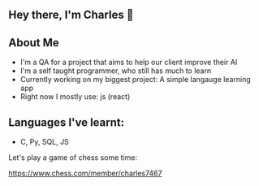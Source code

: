 ## Hey there, I'm Charles 👋

## About Me

- I'm a QA for a project that aims to help our client improve their AI
- I'm a self taught programmer, who still has much to learn
- Currently working on my biggest project: A simple langauge learning app
- Right now I mostly use: js (react)
  
## Languages I've learnt: 
- C, Py, SQL, JS


Let's play a game of chess some time:

https://www.chess.com/member/charles7467
